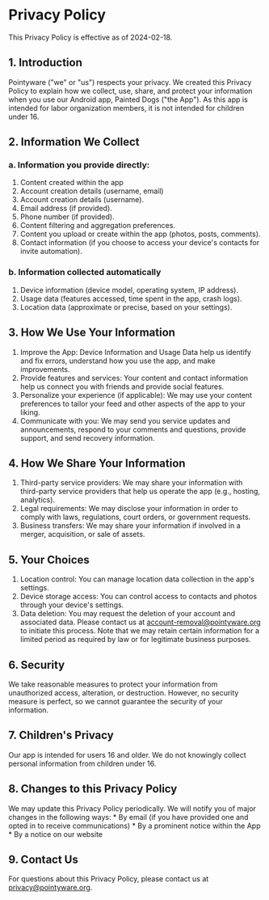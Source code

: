 # Privacy Policy

This Privacy Policy is effective as of 2024-02-18.

## 1. Introduction
Pointyware ("we" or "us") respects your privacy. We created this Privacy Policy to explain how we collect, use, share, and protect your information when you use our Android app, Painted Dogs ("the App"). As this app is intended for labor organization members, it is not intended for children under 16.

## 2. Information We Collect

### a. Information you provide directly:
1. Content created within the app
2. Account creation details (username, email)
3. Account creation details (username).
4. Email address (if provided).
5. Phone number (if provided).
6. Content filtering and aggregation preferences.
7. Content you upload or create within the app (photos, posts, comments).
8. Contact information (if you choose to access your device's contacts for invite automation).

### b. Information collected automatically
1. Device information (device model, operating system, IP address).
2. Usage data (features accessed, time spent in the app, crash logs).
3. Location data (approximate or precise, based on your settings).

## 3. How We Use Your Information
1. Improve the App: Device Information and Usage Data help us identify and fix errors, understand how you use the app, and make improvements.
2. Provide features and services: Your content and contact information help us connect you with friends and provide social features.
3. Personalize your experience (if applicable): We may use your content preferences to tailor your feed and other aspects of the app to your liking.
4. Communicate with you: We may send you service updates and announcements, respond to your comments and questions, provide support, and send recovery information.

## 4. How We Share Your Information
1. Third-party service providers: We may share your information with third-party service providers that help us operate the app (e.g., hosting, analytics). 
2. Legal requirements: We may disclose your information in order to comply with laws, regulations, court orders, or government requests. 
3. Business transfers: We may share your information if involved in a merger, acquisition, or sale of assets.

## 5. Your Choices
1. Location control: You can manage location data collection in the app's settings. 
2. Device storage access: You can control access to contacts and photos through your device's settings. 
3. Data deletion: You may request the deletion of your account and associated data. Please contact us at [account-removal@pointyware.org](mailto:account-removal@pointyware.org) to initiate this process. Note that we may retain certain information for a limited period as required by law or for legitimate business purposes.

## 6. Security

We take reasonable measures to protect your information from unauthorized access, alteration, or destruction. However, no security measure is perfect, so we cannot guarantee the security of your information.

## 7. Children's Privacy
Our app is intended for users 16 and older. We do not knowingly collect personal information from children under 16.

## 8. Changes to this Privacy Policy

We may update this Privacy Policy periodically.  We will notify you of major changes in the following ways:
    * By email (if you have provided one and opted in to receive communications)
    * By a prominent notice within the App
    * By a notice on our website

## 9. Contact Us
For questions about this Privacy Policy, please contact us at [privacy@pointyware.org](mailto:privacy@pointyware.org).
